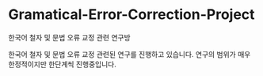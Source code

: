 # Gramatical-Error-Correction-Project
한국어 철자 및 문법 오류 교정 관련 연구방

한국어 철자 및 문법 오류 교정 관련된 연구를 진행하고 있습니다.
연구의 범위가 매우 한정적이지만 한단계씩 진행중입니다.
